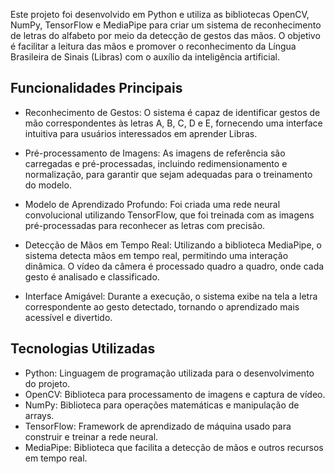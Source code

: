 Este projeto foi desenvolvido em Python e utiliza as bibliotecas OpenCV, NumPy, TensorFlow e MediaPipe para criar um sistema de reconhecimento de letras do alfabeto por meio da detecção de gestos das mãos. O objetivo é facilitar a leitura das mãos e promover o reconhecimento da Língua Brasileira de Sinais (Libras) com o auxílio da inteligência artificial.

Funcionalidades Principais
-
- Reconhecimento de Gestos: O sistema é capaz de identificar gestos de mão correspondentes às letras A, B, C, D e E, fornecendo uma interface intuitiva para usuários interessados em aprender Libras.

- Pré-processamento de Imagens: As imagens de referência são carregadas e pré-processadas, incluindo redimensionamento e normalização, para garantir que sejam adequadas para o treinamento do modelo.

- Modelo de Aprendizado Profundo: Foi criada uma rede neural convolucional utilizando TensorFlow, que foi treinada com as imagens pré-processadas para reconhecer as letras com precisão.

- Detecção de Mãos em Tempo Real: Utilizando a biblioteca MediaPipe, o sistema detecta mãos em tempo real, permitindo uma interação dinâmica. O vídeo da câmera é processado quadro a quadro, onde cada gesto é analisado e classificado.

- Interface Amigável: Durante a execução, o sistema exibe na tela a letra correspondente ao gesto detectado, tornando o aprendizado mais acessível e divertido.

Tecnologias Utilizadas
-
- Python: Linguagem de programação utilizada para o desenvolvimento do projeto.
- OpenCV: Biblioteca para processamento de imagens e captura de vídeo.
- NumPy: Biblioteca para operações matemáticas e manipulação de arrays.
- TensorFlow: Framework de aprendizado de máquina usado para construir e treinar a rede neural.
- MediaPipe: Biblioteca que facilita a detecção de mãos e outros recursos em tempo real.
